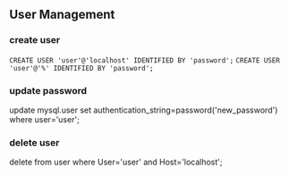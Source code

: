 
## User Management

### create user
`CREATE USER 'user'@'localhost' IDENTIFIED BY 'password';`
`CREATE USER 'user'@'%' IDENTIFIED BY 'password';`

### update password
update mysql.user set authentication_string=password('new_password') where user='user';

### delete user
delete from user where User='user' and Host='localhost';